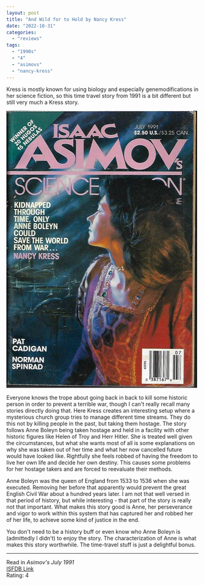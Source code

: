 ```yaml
---
layout: post
title: "And Wild for to Hold by Nancy Kress"
date: "2022-10-31"
categories:
  - "reviews"
tags:
  - "1990s"
  - "4"
  - "asimovs"
  - "nancy-kress"
---
```


Kress is mostly known for using biology and especially genemodifications in her science fiction, so this time travel story from 1991 is a bit different but still very much a Kress story.

![](/assets/images/30229427878.jpg)

Everyone knows the trope about going back in back to kill some historic person in order to prevent a terrible war, though I can't really recall many stories directly doing that. Here Kress creates an interesting setup where a mysterious church group tries to manage different time streams. They do this not by killing people in the past, but taking them hostage. The story follows Anne Boleyn being taken hostage and held in a facility with other historic figures like Helen of Troy and Herr Hitler. She is treated well given the circumstances, but what she wants most of all is some explanations on why she was taken out of her time and what her now cancelled future would have looked like. Rightfully she feels robbed of having the freedom to live her own life and decide her own destiny. This causes some problems for her hostage takers and are forced to reevaluate their methods.

Anne Boleyn was the queen of England from 1533 to 1536 when she was executed. Removing her before that apparently would prevent the great English Civil War about a hundred years later. I am not that well versed in that period of history, but while interesting - that part of the story is really not that important. What makes this story good is Anne, her perseverance and vigor to work within this system that has captured her and robbed her of her life, to achieve some kind of justice in the end.

You don't need to be a history buff or even know who Anne Boleyn is (admittedly I didn't) to enjoy the story. The characterization of Anne is what makes this story worthwhile. The time-travel stuff is just a delightful bonus.

* * *

Read in _Asimov's July 1991_\
[ISFDB Link](https://isfdb.org/cgi-bin/title.cgi?41660)\
Rating: 4
